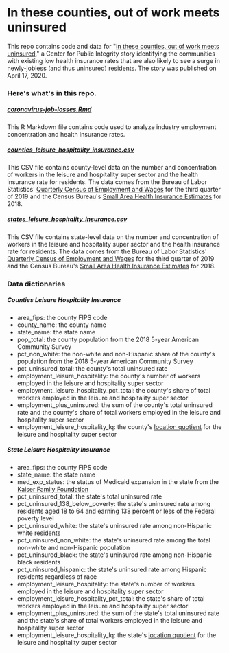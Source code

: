 # In these counties, out of work meets uninsured
This repo contains code and data for "[In these counties, out of work meets uninsured](https://publicintegrity.org/health/coronavirus-and-inequality/in-these-counties-out-of-work-meets-uninsured/)," a Center for Public Integrity story identifying the communities with existing low health insurance rates that are also likely to see a surge in newly-jobless (and thus uninsured) residents. The story was published on April 17, 2020.

### Here's what's in this repo.

##### [coronavirus-job-losses.Rmd](coronavirus-job-losses.Rmd)
This R Markdown file contains code used to analyze industry employment concentration and health insurance rates.

##### [counties_leisure_hospitality_insurance.csv](data/exported/counties_leisure_hospitality_insurance.csv)
This CSV file contains county-level data on the number and concentration of workers in the leisure and hospitality super sector and the health insurance rate for residents. The data comes from the Bureau of Labor Statistics' [Quarterly Census of Employment and Wages](https://data.bls.gov/cew/apps/data_views/data_views.htm#tab=Tables) for the third quarter of 2019 and the Census Bureau's [Small Area Health Insurance Estimates](https://www.census.gov/data/datasets/time-series/demo/sahie/estimates-acs.html) for 2018.

##### [states_leisure_hospitality_insurance.csv](data/exported/counties_leisure_hospitality_insurance.csv)
This CSV file contains state-level data on the number and concentration of workers in the leisure and hospitality super sector and the health insurance rate for residents. The data comes from the Bureau of Labor Statistics' [Quarterly Census of Employment and Wages](https://data.bls.gov/cew/apps/data_views/data_views.htm#tab=Tables) for the third quarter of 2019 and the Census Bureau's [Small Area Health Insurance Estimates](https://www.census.gov/data/datasets/time-series/demo/sahie/estimates-acs.html) for 2018.

### Data dictionaries

##### Counties Leisure Hospitality Insurance
* area_fips: the county FIPS code
* county_name: the county name
* state_name: the state name
* pop_total: the county population from the 2018 5-year American Community Survey
* pct_non_white: the non-white and non-Hispanic share of the county's population from the 2018 5-year American Community Survey
* pct_uninsured_total: the county's total uninsured rate
* employment_leisure_hospitality: the county's number of workers employed in the leisure and hospitality super sector
* employment_leisure_hospitality_pct_total: the county's share of total workers employed in the leisure and hospitality super sector
* employment_plus_uninsured: the sum of the county's total uninsured rate and the county's share of total workers employed in the leisure and hospitality super sector
* employment_leisure_hospitality_lq: the county's [location quotient](https://www.bls.gov/cew/about-data/location-quotients-explained.htm) for the leisure and hospitality super sector

##### State Leisure Hospitality Insurance
* area_fips: the county FIPS code
* state_name: the state name
* med_exp_status: the status of Medicaid expansion in the state from the [Kaiser Family Foundation](https://www.kff.org/health-reform/state-indicator/state-activity-around-expanding-medicaid-under-the-affordable-care-act/?currentTimeframe=0&sortModel=%7B%22colId%22:%22Location%22,%22sort%22:%22asc%22%7D)
* pct_uninsured_total: the state's total uninsured rate
* pct_uninsured_138_below_poverty: the state's uninsured rate among residents aged 18 to 64 and earning 138 percent or less of the Federal poverty level
* pct_uninsured_white: the state's uninsured rate among non-Hispanic white residents
* pct_uninsured_non_white: the state's uninsured rate among the total non-white and non-Hispanic population
* pct_uninsured_black: the state's uninsured rate among non-Hispanic black residents
* pct_uninsured_hispanic: the state's uninsured rate among Hispanic residents regardless of race
* employment_leisure_hospitality: the state's number of workers employed in the leisure and hospitality super sector
* employment_leisure_hospitality_pct_total: the state's share of total workers employed in the leisure and hospitality super sector
* employment_plus_uninsured: the sum of the state's total uninsured rate and the state's share of total workers employed in the leisure and hospitality super sector
* employment_leisure_hospitality_lq: the state's [location quotient](https://www.bls.gov/cew/about-data/location-quotients-explained.htm) for the leisure and hospitality super sector